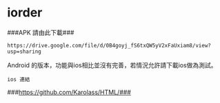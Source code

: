 # iorder
###APK 請由此下載###
```
https://drive.google.com/file/d/0B4goyj_fS6txQW5yV2xFaUxiam8/view?usp=sharing
```
Android 的版本，功能與ios相比並沒有完善，若情況允許請下載ios做為測試。
```
ios 連結
```
###https://github.com/Karolass/HTML/###
```

